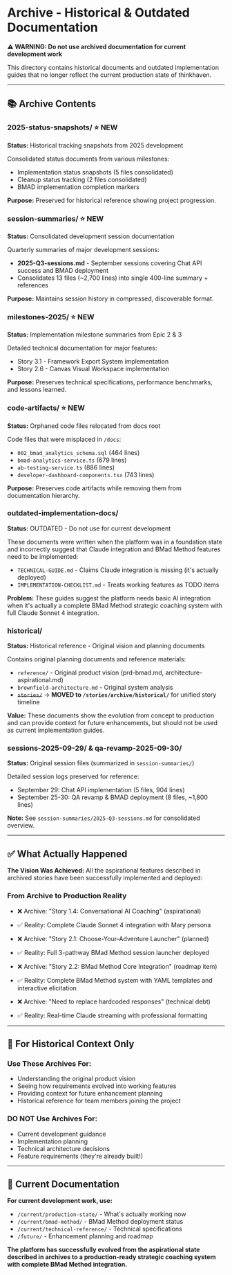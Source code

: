 # Archive - Historical & Outdated Documentation

**⚠️ WARNING: Do not use archived documentation for current development work**

This directory contains historical documents and outdated implementation guides that no longer reflect the current production state of thinkhaven.

---

## 📚 **Archive Contents**

### **2025-status-snapshots/** ⭐ NEW
**Status:** Historical tracking snapshots from 2025 development

Consolidated status documents from various milestones:
- Implementation status snapshots (5 files consolidated)
- Cleanup status tracking (2 files consolidated)
- BMAD implementation completion markers

**Purpose:** Preserved for historical reference showing project progression.

### **session-summaries/** ⭐ NEW
**Status:** Consolidated development session documentation

Quarterly summaries of major development sessions:
- **2025-Q3-sessions.md** - September sessions covering Chat API success and BMAD deployment
- Consolidates 13 files (~2,700 lines) into single 400-line summary + references

**Purpose:** Maintains session history in compressed, discoverable format.

### **milestones-2025/** ⭐ NEW
**Status:** Implementation milestone summaries from Epic 2 & 3

Detailed technical documentation for major features:
- Story 3.1 - Framework Export System implementation
- Story 2.6 - Canvas Visual Workspace implementation

**Purpose:** Preserves technical specifications, performance benchmarks, and lessons learned.

### **code-artifacts/** ⭐ NEW
**Status:** Orphaned code files relocated from docs root

Code files that were misplaced in `/docs`:
- `002_bmad_analytics_schema.sql` (464 lines)
- `bmad-analytics-service.ts` (679 lines)
- `ab-testing-service.ts` (886 lines)
- `developer-dashboard-components.tsx` (743 lines)

**Purpose:** Preserves code artifacts while removing them from documentation hierarchy.

### **outdated-implementation-docs/**
**Status:** OUTDATED - Do not use for current development

These documents were written when the platform was in a foundation state and incorrectly suggest that Claude integration and BMad Method features need to be implemented:

- `TECHNICAL-GUIDE.md` - Claims Claude integration is missing (it's actually deployed)
- `IMPLEMENTATION-CHECKLIST.md` - Treats working features as TODO items

**Problem:** These guides suggest the platform needs basic AI integration when it's actually a complete BMad Method strategic coaching system with full Claude Sonnet 4 integration.

### **historical/**
**Status:** Historical reference - Original vision and planning documents

Contains original planning documents and reference materials:

- `reference/` - Original product vision (prd-bmad.md, architecture-aspirational.md)
- `brownfield-architecture.md` - Original system analysis
- ~~`stories/`~~ → **MOVED to `/stories/archive/historical/`** for unified story timeline

**Value:** These documents show the evolution from concept to production and can provide context for future enhancements, but should not be used as current implementation guides.

### **sessions-2025-09-29/** & **qa-revamp-2025-09-30/**
**Status:** Original session files (summarized in `session-summaries/`)

Detailed session logs preserved for reference:
- September 29: Chat API implementation (5 files, 904 lines)
- September 25-30: QA revamp & BMAD deployment (8 files, ~1,800 lines)

**Note:** See `session-summaries/2025-Q3-sessions.md` for consolidated overview.

---

## ✅ **What Actually Happened**

**The Vision Was Achieved:** All the aspirational features described in archived stories have been successfully implemented and deployed:

### **From Archive to Production Reality**
- ❌ Archive: "Story 1.4: Conversational AI Coaching" (aspirational)
- ✅ Reality: Complete Claude Sonnet 4 integration with Mary persona

- ❌ Archive: "Story 2.1: Choose-Your-Adventure Launcher" (planned)  
- ✅ Reality: Full 3-pathway BMad Method session launcher deployed

- ❌ Archive: "Story 2.2: BMad Method Core Integration" (roadmap item)
- ✅ Reality: Complete BMad Method system with YAML templates and interactive elicitation

- ❌ Archive: "Need to replace hardcoded responses" (technical debt)
- ✅ Reality: Real-time Claude streaming with professional formatting

---

## 🎯 **For Historical Context Only**

### **Use These Archives For:**
- Understanding the original product vision
- Seeing how requirements evolved into working features  
- Providing context for future enhancement planning
- Historical reference for team members joining the project

### **DO NOT Use Archives For:**
- Current development guidance
- Implementation planning 
- Technical architecture decisions
- Feature requirements (they're already built!)

---

## 🚀 **Current Documentation**

**For current development work, use:**
- `/current/production-state/` - What's actually working now
- `/current/bmad-method/` - BMad Method deployment status  
- `/current/technical-reference/` - Technical specifications
- `/future/` - Enhancement planning and roadmap

**The platform has successfully evolved from the aspirational state described in archives to a production-ready strategic coaching system with complete BMad Method integration.**